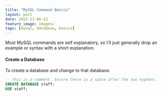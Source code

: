 ```yaml
---
title: "MySQL Command Basics"
layout: post
date: 2022-11-06-22
feature_image: images/
tags: [mysql, database, basics]
---
```


<!--more-->

Most MySQL commands are self explanatory, so I'll just generally drop an example or syntax with a short explanation. 

#### Create a Database
To create a database and change to that database:

```sql
-- this is a comment. Ensure there is a space after the two hyphens. 
CREATE DATABASE staff;
USE staff;
```

